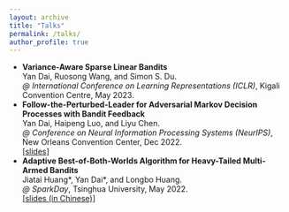 ```yaml
---
layout: archive
title: "Talks"
permalink: /talks/
author_profile: true
---
```


* **Variance-Aware Sparse Linear Bandits**  
  Yan Dai, Ruosong Wang, and Simon S. Du.  
  *@ International Conference on Learning Representations (ICLR)*, Kigali Convention Centre, May 2023.  
  <!-- *@ [FAI-Seminar](https://www.tengjiaye.com/seminar.html)*, Online, Apr 2023.  
  *@ [Yao Class Seminar](https://group.iiis.tsinghua.edu.cn/~stu/seminar/)*, Tsinghua University, Mar 2023. -->
* **Follow-the-Perturbed-Leader for Adversarial Markov Decision Processes with Bandit Feedback**  
  Yan Dai, Haipeng Luo, and Liyu Chen.  
  *@ Conference on Neural Information Processing Systems (NeurIPS)*, New Orleans Convention Center, Dec 2022.  
  [\[slides\]](/files/slides_NeurIPS2022_FTPL_for_AMDP.pdf)
* **Adaptive Best-of-Both-Worlds Algorithm for Heavy-Tailed Multi-Armed Bandits**  
  Jiatai Huang\*, Yan Dai\*, and Longbo Huang.  
  *@ SparkDay*, Tsinghua University, May 2022.  
  [\[slides (in Chinese)\]](/files/slides_ICML2022_BoBW_Heavy_Tail_MAB.pdf)